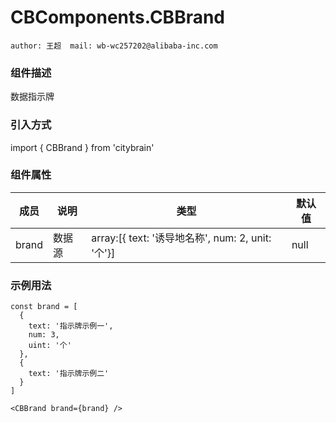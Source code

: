 # CBComponents.CBBrand
```author: 王超  mail: wb-wc257202@alibaba-inc.com```
### 组件描述

数据指示牌

### 引入方式

import { CBBrand } from 'citybrain'

### 组件属性

| 成员        | 说明           | 类型               | 默认值       |
|-------------|----------------|--------------------|--------------|
| brand          | 数据源   | array:[{ text: '诱导地名称', num: 2, unit: '个'}] | null        |    |

### 示例用法
```
const brand = [
  {
    text: '指示牌示例一',
    num: 3,
    uint: '个'
  },
  {
    text: '指示牌示例二'
  }
]

<CBBrand brand={brand} />
```